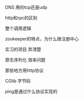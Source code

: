 DNS 用的tcp还是udp

http和rpc的区别

整个调用逻辑

zookeeper的特点，为什么做注册中心

实习的项目 弄清楚

原生序列化 效率问题

那些地方用http协议

CGlib 字节码

ping是通过什么协议实现的



